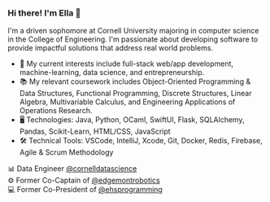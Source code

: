 ### Hi there! I'm Ella 👋

I'm a driven sophomore at Cornell University majoring in computer science in the College of Engineering. I'm passionate about developing software to provide impactful solutions that address real world problems.

- 🔎 My current interests include full-stack web/app development, machine-learning, data science, and entrepreneurship.
- 📚 My relevant coursework includes Object-Oriented Programming & Data Structures, Functional Programming, Discrete Structures, Linear Algebra, Multivariable 
    Calculus, and Engineering Applications of Operations Research.
- 🖥️ Technologies: Java, Python, OCaml, SwiftUI, Flask, SQLAlchemy, Pandas, Scikit-Learn, HTML/CSS, JavaScript
- 🛠️ Technical Tools: VSCode, IntelliJ, Xcode, Git, Docker, Redis, Firebase, Agile & Scrum Methodology

📊 Data Engineer [@cornelldatascience](https://github.com/CornellDataScience)<br/>
⚙️ Former Co-Captain of [@edgemontrobotics](https://github.com/edgemontrobotics)<br/>
💻 Former Co-President of [@ehsprogramming](https://github.com/ehsprogramming)
